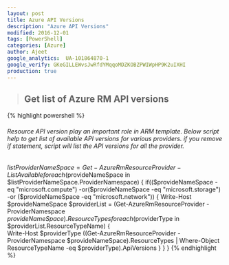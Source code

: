```yaml
---
layout: post
title: Azure API Versions
description: "Azure API Versions"
modified: 2016-12-01
tags: [PowerShell]
categories: [Azure]
author: Ajeet
google_analytics:  UA-101864870-1
google_verify: GKeGILLEWvsJwRfdYMqqoMDZKOBZPWIWpHP9K2uIXHI
production: true
---
```


> ## Get list of Azure RM API versions

 {% highlight powershell %}
 ###### Resource API version play an important role in ARM template. Below script help to get list of available API versions for various providers. if you remove if statement, script will list the API versions for all the provider.
   $listProviderNameSpace=Get-AzureRmResourceProvider -ListAvailable
   foreach($provideNameSpace in $listProviderNameSpace.ProviderNamespace)
    {
       if(($provideNameSpace -eq "microsoft.compute") -or($provideNameSpace -eq "microsoft.storage") -or ($provideNameSpace -eq "microsoft.network"))
        {
            Write-Host $provideNameSpace
            $providerList = (Get-AzureRmResourceProvider -ProviderNamespace $provideNameSpace).ResourceTypes
            foreach($providerType in $providerList.ResourceTypeName)
            {     
                Write-Host $providerType
                ((Get-AzureRmResourceProvider -ProviderNamespace $provideNameSpace).ResourceTypes | Where-Object ResourceTypeName -eq $providerType).ApiVersions
            }
        }
   }
{% endhighlight %}